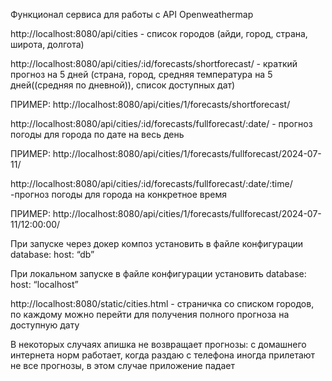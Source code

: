 Функционал сервиса для работы с API Openweathermap

http://localhost:8080/api/cities - список городов (айди, город, страна, широта, долгота)

http://localhost:8080/api/cities/:id/forecasts/shortforecast/ - краткий прогноз на 5 дней (страна, город, средняя температура на 5 дней((средняя по дневной)), список доступных дат)

ПРИМЕР: http://localhost:8080/api/cities/1/forecasts/shortforecast/ 


http://localhost:8080/api/cities/:id/forecasts/fullforecast/:date/ - прогноз погоды для города по дате на весь день

ПРИМЕР:  http://localhost:8080/api/cities/1/forecasts/fullforecast/2024-07-11/ 


http://localhost:8080/api/cities/:id/forecasts/fullforecast/:date/:time/ -прогноз погоды для города на конкретное время

ПРИМЕР: http://localhost:8080/api/cities/1/forecasts/fullforecast/2024-07-11/12:00:00/


При запуске через докер композ установить в файле конфигурации database: host: “db”

При локальном запуске в файле конфигурации установить database: host: “localhost”

http://localhost:8080/static/cities.html - страничка со списком городов, по каждому можно перейти для получения полного прогноза на доступную дату


В некоторых случаях апишка не возвращает прогнозы: с домашнего интернета норм работает, когда раздаю с телефона иногда прилетают не все прогнозы, в этом случае приложение падает
